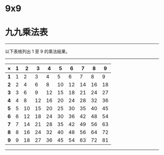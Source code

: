 # 9x9

# 九九乘法表

---

以下表格列出 1 至 9 的乘法結果。

---

| ×     | 1    | 2    | 3    | 4    | 5    | 6    | 7    | 8    | 9    |
|-------|------|------|------|------|------|------|------|------|------|
| **1** | 1    | 2    | 3    | 4    | 5    | 6    | 7    | 8    | 9    |
| **2** | 2    | 4    | 6    | 8    | 10   | 12   | 14   | 16   | 18   |
| **3** | 3    | 6    | 9    | 12   | 15   | 18   | 21   | 24   | 27   |
| **4** | 4    | 8    | 12   | 16   | 20   | 24   | 28   | 32   | 36   |
| **5** | 5    | 10   | 15   | 20   | 25   | 30   | 35   | 40   | 45   |
| **6** | 6    | 12   | 18   | 24   | 30   | 36   | 42   | 48   | 54   |
| **7** | 7    | 14   | 21   | 28   | 35   | 42   | 49   | 56   | 63   |
| **8** | 8    | 16   | 24   | 32   | 40   | 48   | 56   | 64   | 72   |
| **9** | 9    | 18   | 27   | 36   | 45   | 54   | 63   | 72   | 81   |

---
